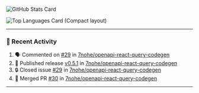 ![GitHub Stats Card](https://github-readme-stats.vercel.app/api?username=7nohe&count_private=true&theme=react)

![Top Languages Card (Compact layout)](https://github-readme-stats.vercel.app/api/top-langs/?username=7nohe&layout=compact&theme=react)

---

### :koala: Recent Activity

<!--START_SECTION:activity-->
1. 🗣 Commented on [#29](https://github.com/7nohe/openapi-react-query-codegen/issues/29#issuecomment-1787363363) in [7nohe/openapi-react-query-codegen](https://github.com/7nohe/openapi-react-query-codegen)
2. 🚀 Published release [v0.5.1](https://github.com/7nohe/openapi-react-query-codegen/releases/tag/v0.5.1) in [7nohe/openapi-react-query-codegen](https://github.com/7nohe/openapi-react-query-codegen)
3. 🔒 Closed issue [#29](https://github.com/7nohe/openapi-react-query-codegen/issues/29) in [7nohe/openapi-react-query-codegen](https://github.com/7nohe/openapi-react-query-codegen)
4. 🎉 Merged PR [#30](https://github.com/7nohe/openapi-react-query-codegen/pull/30) in [7nohe/openapi-react-query-codegen](https://github.com/7nohe/openapi-react-query-codegen)
<!--END_SECTION:activity-->

---
